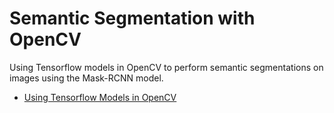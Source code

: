 # Semantic Segmentation with OpenCV

Using Tensorflow models in OpenCV to perform semantic segmentations on images using the Mask-RCNN model.


* [Using Tensorflow Models in OpenCV](https://mpolinowski.github.io/docs/IoT-and-Machine-Learning/ML/2023-09-05--semantic-segmentation-in-opencv/2023-09-05)
